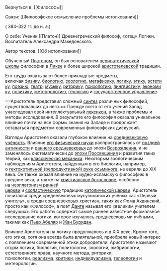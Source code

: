 Вернуться в: [[Философы]]

Связи:
[[Философское осмысление проблемы истолкования]]

( 384–322 гг. до н. э.)

О себе:
Ученик [[Платон]]
Древнегреческий философ, «отец» Логики. 
Воспитатель Александра Македонского.

Автор текстов:
[[Об истолковании]]

Обученный [Платоном](https://ru.wikipedia.org/wiki/%D0%9F%D0%BB%D0%B0%D1%82%D0%BE%D0%BD "Платон"), он был основателем [перипатетической школы](https://ru.wikipedia.org/wiki/%D0%9F%D0%B5%D1%80%D0%B8%D0%BF%D0%B0%D1%82%D0%B5%D1%82%D0%B8%D0%BA%D0%B8 "Перипатетики") философии в [Ликее](https://ru.wikipedia.org/wiki/%D0%9B%D0%B8%D0%BA%D0%B5%D0%B9 "Ликей") и более широкой [аристотелевской](https://ru.wikipedia.org/wiki/%D0%90%D1%80%D0%B8%D1%81%D1%82%D0%BE%D1%82%D0%B5%D0%BB%D0%B8%D0%B7%D0%BC "Аристотелизм") традиции. 

Его труды охватывают более прикладные предметы, включая [физику](https://ru.wikipedia.org/wiki/%D0%A4%D0%B8%D0%B7%D0%B8%D0%BA%D0%B0_(%D0%90%D1%80%D0%B8%D1%81%D1%82%D0%BE%D1%82%D0%B5%D0%BB%D1%8C) "Физика (Аристотель)"), [биологию](https://ru.wikipedia.org/wiki/%D0%91%D0%B8%D0%BE%D0%BB%D0%BE%D0%B3%D0%B8%D1%8F "Биология"), [зоологию](https://ru.wikipedia.org/wiki/%D0%97%D0%BE%D0%BE%D0%BB%D0%BE%D0%B3%D0%B8%D1%8F "Зоология"), [метафизику](https://ru.wikipedia.org/wiki/%D0%9C%D0%B5%D1%82%D0%B0%D1%84%D0%B8%D0%B7%D0%B8%D0%BA%D0%B0 "Метафизика"), [логику](https://ru.wikipedia.org/wiki/%D0%9B%D0%BE%D0%B3%D0%B8%D0%BA%D0%B0 "Логика"), [этику](https://ru.wikipedia.org/wiki/%D0%AD%D1%82%D0%B8%D0%BA%D0%B0 "Этика"), [эстетику](https://ru.wikipedia.org/wiki/%D0%AD%D1%81%D1%82%D0%B5%D1%82%D0%B8%D0%BA%D0%B0 "Эстетика"), [поэзию](https://ru.wikipedia.org/wiki/%D0%9F%D0%BE%D1%8D%D1%82%D0%B8%D0%BA%D0%B0_(%D0%90%D1%80%D0%B8%D1%81%D1%82%D0%BE%D1%82%D0%B5%D0%BB%D1%8C) "Поэтика (Аристотель)"), [театр](https://ru.wikipedia.org/wiki/%D0%A2%D0%B5%D0%B0%D1%82%D1%80 "Театр"), [музыку](https://ru.wikipedia.org/wiki/%D0%9C%D1%83%D0%B7%D1%8B%D0%BA%D0%B0 "Музыка"), [риторику](https://ru.wikipedia.org/wiki/%D0%A0%D0%B8%D1%82%D0%BE%D1%80%D0%B8%D0%BA%D0%B0 "Риторика"), [психологию](https://ru.wikipedia.org/wiki/%D0%9F%D1%81%D0%B8%D1%85%D0%BE%D0%BB%D0%BE%D0%B3%D0%B8%D1%8F "Психология"), [лингвистику](https://ru.wikipedia.org/wiki/%D0%9B%D0%B8%D0%BD%D0%B3%D0%B2%D0%B8%D1%81%D1%82%D0%B8%D0%BA%D0%B0 "Лингвистика"), [экономику](https://ru.wikipedia.org/wiki/%D0%AD%D0%BA%D0%BE%D0%BD%D0%BE%D0%BC%D0%B8%D0%BA%D0%B0_(%D0%BD%D0%B0%D1%83%D0%BA%D0%B0) "Экономика (наука)"), [политику](https://ru.wikipedia.org/wiki/%D0%9F%D0%BE%D0%BB%D0%B8%D1%82%D0%B8%D0%BA%D0%B0 "Политика"), [метеорологию](https://ru.wikipedia.org/wiki/%D0%9C%D0%B5%D1%82%D0%B5%D0%BE%D1%80%D0%BE%D0%BB%D0%BE%D0%B3%D0%B8%D1%8F "Метеорология"), [геологию](https://ru.wikipedia.org/wiki/%D0%98%D1%81%D1%82%D0%BE%D1%80%D0%B8%D1%8F_%D0%B3%D0%B5%D0%BE%D0%BB%D0%BE%D0%B3%D0%B8%D0%B8 "История геологии") и [государственное управление](https://ru.wikipedia.org/wiki/%D0%9F%D1%80%D0%B0%D0%B2%D0%B8%D1%82%D0%B5%D0%BB%D1%8C%D1%81%D1%82%D0%B2%D0%BE "Правительство").

==Аристотель представил сложный [синтез](https://ru.wikipedia.org/wiki/%D0%A1%D0%B8%D0%BD%D1%82%D0%B5%D0%B7 "Синтез") различных философий, существовавших до него.== Прежде всего от его учений Запад унаследовал свой интеллектуальный [лексикон](https://ru.wikipedia.org/wiki/%D0%9B%D0%B5%D0%BA%D1%81%D0%B8%D0%BA%D0%B0 "Лексика"), а также проблемы и методы исследования. В результате его философия оказала уникальное влияние почти на все формы знания на Западе и продолжает оставаться предметом современных философских дискуссий.

Взгляды Аристотеля оказали глубокое влияние на [средневековую учёность](https://ru.wikipedia.org/wiki/%D0%A1%D1%80%D0%B5%D0%B4%D0%BD%D0%B5%D0%B2%D0%B5%D0%BA%D0%BE%D0%B2%D0%B0%D1%8F_%D1%84%D0%B8%D0%BB%D0%BE%D1%81%D0%BE%D1%84%D0%B8%D1%8F "Средневековая философия"). Влияние [его физической науки](https://ru.wikipedia.org/wiki/%D0%A4%D0%B8%D0%B7%D0%B8%D0%BA%D0%B0_%D0%90%D1%80%D0%B8%D1%81%D1%82%D0%BE%D1%82%D0%B5%D0%BB%D1%8F "Физика Аристотеля") распространялось от [поздней античности](https://ru.wikipedia.org/wiki/%D0%9F%D0%BE%D0%B7%D0%B4%D0%BD%D1%8F%D1%8F_%D0%B0%D0%BD%D1%82%D0%B8%D1%87%D0%BD%D0%BE%D1%81%D1%82%D1%8C "Поздняя античность") и [раннего средневековья](https://ru.wikipedia.org/wiki/%D0%A0%D0%B0%D0%BD%D0%BD%D0%B5%D0%B5_%D0%A1%D1%80%D0%B5%D0%B4%D0%BD%D0%B5%D0%B2%D0%B5%D0%BA%D0%BE%D0%B2%D1%8C%D0%B5 "Раннее Средневековье") до эпохи [Возрождения](https://ru.wikipedia.org/wiki/%D0%92%D0%BE%D0%B7%D1%80%D0%BE%D0%B6%D0%B4%D0%B5%D0%BD%D0%B8%D0%B5 "Возрождение"), и не заменялось систематически до [эпохи Просвещения](https://ru.wikipedia.org/wiki/%D0%AD%D0%BF%D0%BE%D1%85%D0%B0_%D0%9F%D1%80%D0%BE%D1%81%D0%B2%D0%B5%D1%89%D0%B5%D0%BD%D0%B8%D1%8F "Эпоха Просвещения") и развития таких теорий, как [классическая механика](https://ru.wikipedia.org/wiki/%D0%9A%D0%BB%D0%B0%D1%81%D1%81%D0%B8%D1%87%D0%B5%D1%81%D0%BA%D0%B0%D1%8F_%D0%BC%D0%B5%D1%85%D0%B0%D0%BD%D0%B8%D0%BA%D0%B0 "Классическая механика"). Некоторым зоологическим наблюдениям Аристотеля, найденным в его биологии, например, о [гектокотильной (репродуктивной) руке](https://ru.wikipedia.org/wiki/%D0%93%D0%B5%D0%BA%D1%82%D0%BE%D0%BA%D0%BE%D1%82%D0%B8%D0%BB%D1%8C "Гектокотиль") [осьминога](https://ru.wikipedia.org/wiki/%D0%9E%D1%81%D1%8C%D0%BC%D0%B8%D0%BD%D0%BE%D0%B3%D0%B8 "Осьминоги"), не верили до XIX века. Он также оказал влияние на иудео-исламскую философию в средние века, а также на [христианское богословие](https://ru.wikipedia.org/wiki/%D0%A5%D1%80%D0%B8%D1%81%D1%82%D0%B8%D0%B0%D0%BD%D1%81%D0%BA%D0%BE%D0%B5_%D0%B1%D0%BE%D0%B3%D0%BE%D1%81%D0%BB%D0%BE%D0%B2%D0%B8%D0%B5 "Христианское богословие"), особенно на [неоплатонизм](https://ru.wikipedia.org/wiki/%D0%9D%D0%B5%D0%BE%D0%BF%D0%BB%D0%B0%D1%82%D0%BE%D0%BD%D0%B8%D0%B7%D0%BC "Неоплатонизм") [ранней церкви](https://ru.wikipedia.org/wiki/%D0%98%D1%81%D1%82%D0%BE%D1%80%D0%B8%D1%8F_%D1%85%D1%80%D0%B8%D1%81%D1%82%D0%B8%D0%B0%D0%BD%D1%81%D1%82%D0%B2%D0%B0 "История христианства") и [схоластическую](https://ru.wikipedia.org/wiki/%D0%A1%D1%85%D0%BE%D0%BB%D0%B0%D1%81%D1%82%D0%B8%D0%BA%D0%B0 "Схоластика") традицию [католической церкви](https://ru.wikipedia.org/wiki/%D0%9A%D0%B0%D1%82%D0%BE%D0%BB%D0%B8%D1%87%D0%B5%D1%81%D0%BA%D0%B0%D1%8F_%D1%86%D0%B5%D1%80%D0%BA%D0%BE%D0%B2%D1%8C "Католическая церковь"). Аристотель почитался среди средневековых мусульманских учёных как «Первый учитель», а среди средневековых христиан, таких как [Фома Аквинский](https://ru.wikipedia.org/wiki/%D0%A4%D0%BE%D0%BC%D0%B0_%D0%90%D0%BA%D0%B2%D0%B8%D0%BD%D1%81%D0%BA%D0%B8%D0%B9 "Фома Аквинский"), просто как «Философ», а поэт [Данте](https://ru.wikipedia.org/wiki/%D0%94%D0%B0%D0%BD%D1%82%D0%B5_%D0%90%D0%BB%D0%B8%D0%B3%D1%8C%D0%B5%D1%80%D0%B8 "Данте Алигьери") называл его «великим учителем сведущих». Его работы содержат самое раннее известное формальное исследование логики, которое изучалось средневековыми учёными, такими как [Пьер Абеляр](https://ru.wikipedia.org/wiki/%D0%9F%D1%8C%D0%B5%D1%80_%D0%90%D0%B1%D0%B5%D0%BB%D1%8F%D1%80 "Пьер Абеляр") и [Жан Буридан](https://ru.wikipedia.org/wiki/%D0%91%D1%83%D1%80%D0%B8%D0%B4%D0%B0%D0%BD,_%D0%96%D0%B0%D0%BD "Буридан, Жан").

Влияние Аристотеля на логику продолжалось и в XIX веке. Кроме того, его этика, хотя она всегда была влиятельной, приобрела новый интерес с появлением современной этики добродетели. Аристотеля называют отцом логики, биологии, политологии, зоологии, эмбриологии, естественного права, научного метода, риторики, психологии, [реализма](https://ru.wikipedia.org/wiki/%D0%A0%D0%B5%D0%B0%D0%BB%D0%B8%D0%B7%D0%BC_(%D1%84%D0%B8%D0%BB%D0%BE%D1%81%D0%BE%D1%84%D0%B8%D1%8F) "Реализм (философия)"), [критики](https://ru.wikipedia.org/wiki/%D0%9A%D1%80%D0%B8%D1%82%D0%B8%D0%BA%D0%B0 "Критика"), [индивидуализма](https://ru.wikipedia.org/wiki/%D0%98%D0%BD%D0%B4%D0%B8%D0%B2%D0%B8%D0%B4%D1%83%D0%B0%D0%BB%D0%B8%D0%B7%D0%BC "Индивидуализм"), [телеологии](https://ru.wikipedia.org/wiki/%D0%A2%D0%B5%D0%BB%D0%B5%D0%BE%D0%BB%D0%BE%D0%B3%D0%B8%D1%8F "Телеология") и метеорологии.